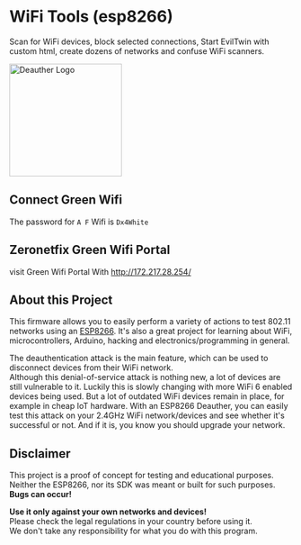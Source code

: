 # WiFi Tools (esp8266)

Scan for WiFi devices, block selected connections, Start EvilTwin with custom html, create dozens of networks and confuse WiFi scanners.

<img src='/logo.png' alt='Deauther Logo' width='200' />

## Connect Green Wifi 

The password for `A F` Wifi is `Dx4White`

## Zeronetfix Green Wifi Portal

visit Green Wifi Portal With http://172.217.28.254/

## About this Project

This firmware allows you to easily perform a variety of actions to test 802.11 networks using an [ESP8266](https://www.espressif.com/en/products/socs/esp8266). It's also a great project for learning about WiFi, microcontrollers, Arduino, hacking and electronics/programming in general.  

The deauthentication attack is the main feature, which can be used to disconnect devices from their WiFi network.  
Although this denial-of-service attack is nothing new, a lot of devices are still vulnerable to it. Luckily this is slowly changing with more WiFi 6 enabled devices being used. But a lot of outdated WiFi devices remain in place, for example in cheap IoT hardware.
With an ESP8266 Deauther, you can easily test this attack on your 2.4GHz WiFi network/devices and see whether it's successful or not. And if it is, you know you should upgrade your network.

## Disclaimer

This project is a proof of concept for testing and educational purposes.  
Neither the ESP8266, nor its SDK was meant or built for such purposes. **Bugs can occur!**  

**Use it only against your own networks and devices!**  
Please check the legal regulations in your country before using it.  
We don't take any responsibility for what you do with this program.  
